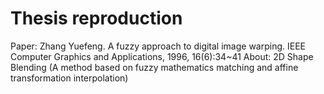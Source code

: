 # Thesis reproduction
Paper: Zhang Yuefeng. A fuzzy approach to digital image warping. IEEE Computer Graphics and Applications, 1996, 16(6):34~41
About: 2D Shape Blending (A method based on fuzzy mathematics matching and affine transformation interpolation)
